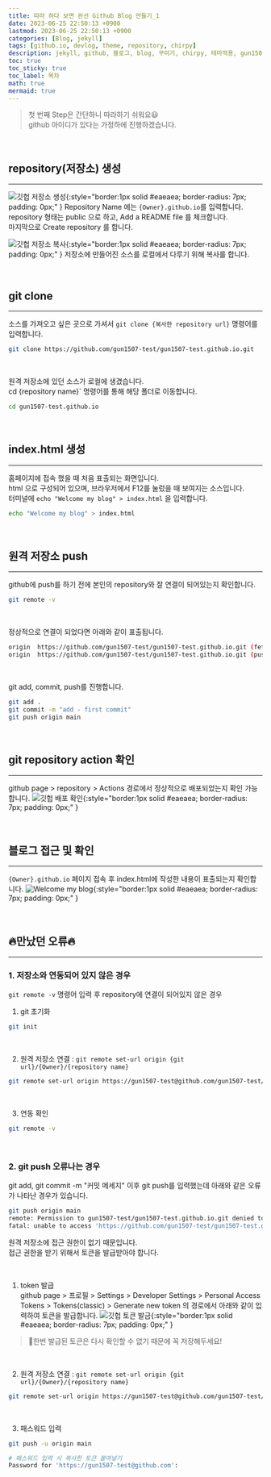 ```yaml
---
title: 따라 하다 보면 완선 Github Blog 만들기_1
date: 2023-06-25 22:50:13 +0900
lastmod: 2023-06-25 22:50:13 +0900
categories: [Blog, jekyll]
tags: [github.io, devlog, theme, repository, chirpy]
description: jekyll, github, 블로그, blog, 꾸미기, chirpy, 테마적용, gun1507
toc: true
toc_sticky: true
toc_label: 목차
math: true
mermaid: true
---
```


> 첫 번째 Step은 간단하니 따라하기 쉬워요😃\
> github 아이디가 있다는 가정하에 진행하겠습니다.

<br>

## repository(저장소) 생성
---
![깃헙 저장소 생성](/assets/img/github-create-repository.png){:style="border:1px solid #eaeaea; border-radius: 7px; padding: 0px;" }
Repository Name 에는 `{Owner}.github.io`를 입력합니다.\
repository 형태는 public 으로 하고, Add a README file 를 체크합니다.\
마지막으로 Create repository 를 합니다.
<br>

![깃헙 저장소 복사](/assets/img/github-copy-repository.png){:style="border:1px solid #eaeaea; border-radius: 7px; padding: 0px;" }
저장소에 만들어진 소스를 로컬에서 다루기 위해 복사를 합니다.

<br>

## git clone
---
소스를 가져오고 싶은 곳으로 가셔서 `git clone {복사한 repository url}` 명령어를 입력합니다.
```bash
git clone https://github.com/gun1507-test/gun1507-test.github.io.git
```

<br>

원격 저장소에 있던 소스가 로컬에 생겼습니다.\
cd {repository name}` 명령어를 통해 해당 폴더로 이동합니다.
```bash
cd gun1507-test.github.io
```

<br>

## index.html 생성
---
홈페이지에 접속 했을 때 처음 표출되는 화면입니다.\
html 으로 구성되어 있으며, 브라우저에서 F12를 눌렀을 때 보여지는 소스입니다.\
터미널에 `echo "Welcome my blog" > index.html` 을 입력합니다.
```bash
echo "Welcome my blog" > index.html
```

<br>

## 원격 저장소 push
---
github에 push를 하기 전에 본인의 repository와 잘 연결이 되어있는지 확인합니다.
```bash
git remote -v
```

<br>

정상적으로 연결이 되었다면 아래와 같이 표출됩니다.
```bash
origin	https://github.com/gun1507-test/gun1507-test.github.io.git (fetch)
origin	https://github.com/gun1507-test/gun1507-test.github.io.git (push)
```

<br>

git add, commit, push를 진행합니다.
```bash
git add .
git commit -m "add - first commit"
git push origin main
```

<br>

## git repository action 확인
---
github page > repository > Actions 경로에서 정상적으로 배포되었는지 확인 가능합니다.
![깃헙 배포 확인](/assets/img/github-deploy-actions.png){:style="border:1px solid #eaeaea; border-radius: 7px; padding: 0px;" }

<br>

## 블로그 접근 및 확인
---
`{Owner}.github.io` 페이지 접속 후 index.html에 작성한 내용이 표출되는지 확인합니다.
![Welcome my blog](/assets/img/welcome-my-blog.png){:style="border:1px solid #eaeaea; border-radius: 7px; padding: 0px;" }

<br>

## 🔥만났던 오류🔥
---
### 1. 저장소와 연동되어 있지 않은 경우
`git remote -v` 명령어 입력 후 repository에 연결이 되어있지 않은 경우

1) git 초기화
```bash
git init
```

<br>

2) 원격 저장소 연결 : `git remote set-url origin {git url}/{Owner}/{repository name}`
```bash
git remote set-url origin https://gun1507-test@github.com/gun1507-test/gun1507-test.github.io.git
```

<br>

3) 연동 확인
```bash
git remote -v
```

<br>

### 2. git push 오류나는 경우 
git add, git commit -m "커밋 메세지" 이후 git push를 입력했는데 아래와 같은 오류가 나타난 경우가 있습니다.
```bash
git push origin main
remote: Permission to gun1507-test/gun1507-test.github.io.git denied to gun1507.
fatal: unable to access 'https://github.com/gun1507-test/gun1507-test.github.io.git/': The requested URL returned error: 403
```

원격 저장소에 접근 권한이 없기 때문입니다.\
접근 권한을 받기 위해서 토큰을 발급받아야 합니다.

<br>

1) token 발급\
github page > 프로필 > Settings > Developer Settings > Personal Access Tokens > Tokens(classic) > Generate new token 의 경로에서 아래와 같이 입력하여 토큰을 발급합니다.
![깃헙 토큰 발금](/assets/img/github-generate-token.png){:style="border:1px solid #eaeaea; border-radius: 7px; padding: 0px;" }
> 🚨한번 발급된 토큰은 다시 확인할 수 없기 때문에 꼭 저장해두세요!

<br>

2) 원격 저장소 연결 : `git remote set-url origin {git url}/{Owner}/{repository name}`
```bash
git remote set-url origin https://gun1507-test@github.com/gun1507-test/gun1507-test.github.io.git
```

<br>

3) 패스워드 입력
```bash
git push -u origin main

# 패스워드 입력 시 복사한 토큰 붙여넣기
Password for 'https://gun1507-test@github.com':
```
